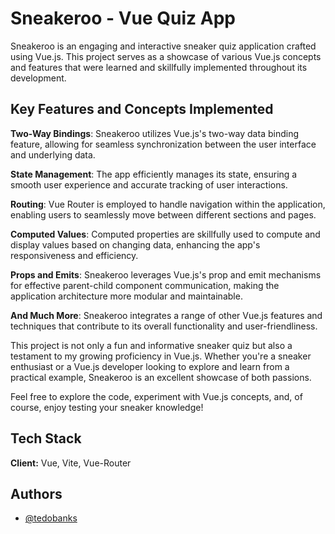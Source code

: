 
# Sneakeroo - Vue Quiz App

Sneakeroo is an engaging and interactive sneaker quiz application crafted using Vue.js. This project serves as a showcase of various Vue.js concepts and features that were learned and skillfully implemented throughout its development.

## Key Features and Concepts Implemented

**Two-Way Bindings**: Sneakeroo utilizes Vue.js's two-way data binding feature, allowing for seamless synchronization between the user interface and underlying data.

**State Management**: The app efficiently manages its state, ensuring a smooth user experience and accurate tracking of user interactions.

**Routing**: Vue Router is employed to handle navigation within the application, enabling users to seamlessly move between different sections and pages.

**Computed Values**: Computed properties are skillfully used to compute and display values based on changing data, enhancing the app's responsiveness and efficiency.

**Props and Emits**: Sneakeroo leverages Vue.js's prop and emit mechanisms for effective parent-child component communication, making the application architecture more modular and maintainable.

**And Much More**: Sneakeroo integrates a range of other Vue.js features and techniques that contribute to its overall functionality and user-friendliness.

This project is not only a fun and informative sneaker quiz but also a testament to my growing proficiency in Vue.js. Whether you're a sneaker enthusiast or a Vue.js developer looking to explore and learn from a practical example, Sneakeroo is an excellent showcase of both passions.

Feel free to explore the code, experiment with Vue.js concepts, and, of course, enjoy testing your sneaker knowledge!


## Tech Stack

**Client:** Vue, Vite, Vue-Router




## Authors

- [@tedobanks](https://github.com/tedobanks/tedobanks)

